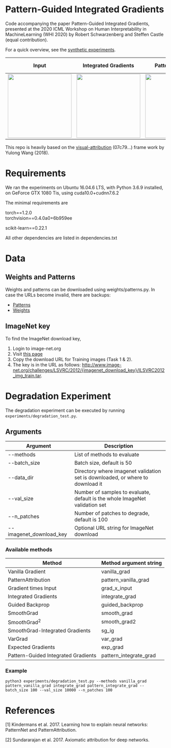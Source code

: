 # Pattern-Guided Integrated Gradients
Code accompanying the paper Pattern-Guided Integrated Gradients, presented at the 2020 ICML Workshop on Human Interpretability in MachineLearning (WHI 2020) by Robert Schwarzenberg and Steffen Castle (equal contribution).


For a quick overview, see the [synthetic experiments](https://github.com/rbtsbg/pattern-augmented-xai/blob/master/synthetic.ipynb). 

Input|Integrated Gradients | PatternAttribution | Pattern-Guided Integrated Gradients
---|---|---|---
<img src="https://github.com/rbtsbg/pattern-augmented-xai/blob/master/images/elephant.png?raw=true" width=200 height=200 />|<img src="https://github.com/rbtsbg/pattern-augmented-xai/blob/master/images/integrate_grad.png?raw=true" width=200 height=200 /> | <img src="https://github.com/rbtsbg/pattern-augmented-xai/blob/master/images/pattern_vanilla_grad.png?raw=true" width=200 height=200 /> | <img src="https://github.com/rbtsbg/pattern-augmented-xai/blob/master/images/pattern_integrate_grad.png?raw=true" width=200 height=200 />

This repo is heavily based on the [visual-attribution](https://github.com/yulongwang12/visual-attribution) (07c79...) frame work by Yulong Wang (2018).

# Requirements

We ran the experiments on Ubuntu 16.04.6 LTS, with Python 3.6.9 installed, on GeForce GTX 1080 Tis, using cuda10.0+cudnn7.6.2

The minimal requirements are 

torch==1.2.0          
torchvision==0.4.0a0+6b959ee

scikit-learn==0.22.1   

All other dependencies are listed in dependencies.txt

# Data
## Weights and Patterns

Weights and patterns can be downloaded using weights/patterns.py. In case the URLs become invalid, there are backups: 
* [Patterns](https://cloud.dfki.de/owncloud/index.php/s/F8ofRWYJz6Bzw5C)
* [Weights](https://cloud.dfki.de/owncloud/index.php/s/AYAdyCncgbbqxS6)

## ImageNet key
To find the ImageNet download key, 
1. Login to image-net.org
2. Visit [this page](http://www.image-net.org/challenges/LSVRC/2012/downloads)
3. Copy the download URL for Training images (Task 1 & 2). 
4. The key is in the URL as follows: http://www.image-net.org/challenges/LSVRC/2012/{imagenet_download_key}/ILSVRC2012_img_train.tar.



# Degradation Experiment

The degradation experiment can be executed by running `experiments/degradation_test.py`.

## Arguments

Argument |Description
--- | ---
--methods| List of methods to evaluate
--batch_size| Batch size, default is 50
--data_dir| Directory where imagenet validation set is downloaded, or where to download it
--val_size| Number of samples to evaluate, default is the whole ImageNet validation set
--n_patches| Number of patches to degrade, default is 100
--imagenet_download_key| Optional URL string for ImageNet download

### Available methods

Method|Method argument string
---|---
Vanilla Gradient|vanilla_grad
PatternAttribution|pattern_vanilla_grad
Gradient times Input|grad_x_input
Integrated Gradients|integrate_grad
Guided Backprop|guided_backprop
SmoothGrad|smooth_grad
SmoothGrad<sup>2</sup>|smooth_grad2
SmoothGrad-Integrated Gradients|sg_ig
VarGrad|var_grad
Expected Gradients|exp_grad
Pattern-Guided Integrated Gradients|pattern_integrate_grad

### Example

```python3 experiments/degradation_test.py --methods vanilla_grad pattern_vanilla_grad integrate_grad pattern_integrate_grad --batch_size 100 --val_size 10000 --n_patches 100```

# References 

[1] Kindermans et al. 2017. Learning how to explain neural networks: PatternNet and PatternAttribution. 

[2] Sundararajan et al. 2017. Axiomatic attribution for deep networks.
